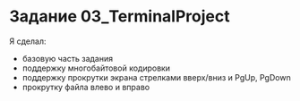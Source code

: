 # Задание 03_TerminalProject

Я сделал:
- базовую часть задания
- поддержку многобайтовой кодировки
- поддержку прокрутки экрана стрелками вверх/вниз и PgUp, PgDown
- прокрутку файла влево и вправо

